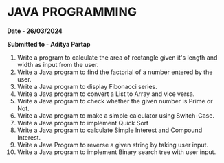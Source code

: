 # JAVA PROGRAMMING

<b>Date - 26/03/2024</b>

<b>Submitted to - Aditya Partap</b>
1. Write a program to calculate the area of rectangle given it's length and width as input from the user.
2. Write a Java program to find the factorial of a number entered by the user.
3. Write a Java program to display Fibonacci series.
4. Write a Java program to convert a List to Array and vice versa.
5. Write a Java program to check whether the given number is Prime or Not.
6. Write a Java program to make a simple calculator using Switch-Case.
7. Write a Java program to implement Quick Sort
8. Write a Java program to calculate Simple Interest and Compound Interest.
9. Write a Java Program to reverse a given string by taking user input.
10. Write a Java program to implement Binary search tree with user input.
